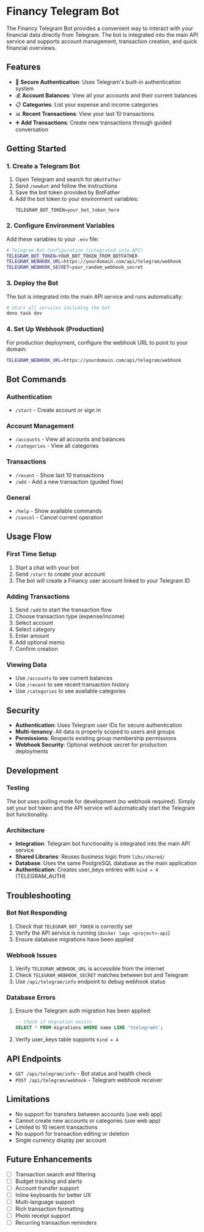 # Financy Telegram Bot

The Financy Telegram Bot provides a convenient way to interact with your financial data directly from Telegram. The bot is integrated into the main API service and supports account management, transaction creation, and quick financial overviews.

## Features

- 🔐 **Secure Authentication**: Uses Telegram's built-in authentication system
- 💰 **Account Balances**: View all your accounts and their current balances
- 📋 **Categories**: List your expense and income categories
- 📊 **Recent Transactions**: View your last 10 transactions
- ➕ **Add Transactions**: Create new transactions through guided conversation

## Getting Started

### 1. Create a Telegram Bot

1. Open Telegram and search for `@BotFather`
2. Send `/newbot` and follow the instructions
3. Save the bot token provided by BotFather
4. Add the bot token to your environment variables:
   ```
   TELEGRAM_BOT_TOKEN=your_bot_token_here
   ```

### 2. Configure Environment Variables

Add these variables to your `.env` file:

```bash
# Telegram Bot Configuration (integrated into API)
TELEGRAM_BOT_TOKEN=YOUR_BOT_TOKEN_FROM_BOTFATHER
TELEGRAM_WEBHOOK_URL=https://yourdomain.com/api/telegram/webhook
TELEGRAM_WEBHOOK_SECRET=your_random_webhook_secret
```

### 3. Deploy the Bot

The bot is integrated into the main API service and runs automatically:

```bash
# Start all services including the bot
deno task dev
```

### 4. Set Up Webhook (Production)

For production deployment, configure the webhook URL to point to your domain:

```bash
TELEGRAM_WEBHOOK_URL=https://yourdomain.com/api/telegram/webhook
```

## Bot Commands

### Authentication
- `/start` - Create account or sign in

### Account Management
- `/accounts` - View all accounts and balances
- `/categories` - View all categories

### Transactions
- `/recent` - Show last 10 transactions
- `/add` - Add a new transaction (guided flow)

### General
- `/help` - Show available commands
- `/cancel` - Cancel current operation

## Usage Flow

### First Time Setup
1. Start a chat with your bot
2. Send `/start` to create your account
3. The bot will create a Financy user account linked to your Telegram ID

### Adding Transactions
1. Send `/add` to start the transaction flow
2. Choose transaction type (expense/income)
3. Select account
4. Select category
5. Enter amount
6. Add optional memo
7. Confirm creation

### Viewing Data
- Use `/accounts` to see current balances
- Use `/recent` to see recent transaction history
- Use `/categories` to see available categories

## Security

- **Authentication**: Uses Telegram user IDs for secure authentication
- **Multi-tenancy**: All data is properly scoped to users and groups
- **Permissions**: Respects existing group membership permissions
- **Webhook Security**: Optional webhook secret for production deployments

## Development

### Testing

The bot uses polling mode for development (no webhook required). Simply set your bot token and the API service will automatically start the Telegram bot functionality.

### Architecture

- **Integration**: Telegram bot functionality is integrated into the main API service
- **Shared Libraries**: Reuses business logic from `libs/shared/`
- **Database**: Uses the same PostgreSQL database as the main application
- **Authentication**: Creates user_keys entries with `kind = 4` (TELEGRAM_AUTH)

## Troubleshooting

### Bot Not Responding
1. Check that `TELEGRAM_BOT_TOKEN` is correctly set
2. Verify the API service is running (`docker logs <project>-api`)
3. Ensure database migrations have been applied

### Webhook Issues
1. Verify `TELEGRAM_WEBHOOK_URL` is accessible from the internet
2. Check `TELEGRAM_WEBHOOK_SECRET` matches between bot and Telegram
3. Use `/api/telegram/info` endpoint to debug webhook status

### Database Errors
1. Ensure the Telegram auth migration has been applied:
   ```sql
   -- Check if migration exists
   SELECT * FROM migrations WHERE name LIKE '%telegram%';
   ```
2. Verify user_keys table supports `kind = 4`

## API Endpoints

- `GET /api/telegram/info` - Bot status and health check
- `POST /api/telegram/webhook` - Telegram webhook receiver

## Limitations

- No support for transfers between accounts (use web app)
- Cannot create new accounts or categories (use web app)
- Limited to 10 recent transactions
- No support for transaction editing or deletion
- Single currency display per account

## Future Enhancements

- [ ] Transaction search and filtering
- [ ] Budget tracking and alerts
- [ ] Account transfer support
- [ ] Inline keyboards for better UX
- [ ] Multi-language support
- [ ] Rich transaction formatting
- [ ] Photo receipt support
- [ ] Recurring transaction reminders
